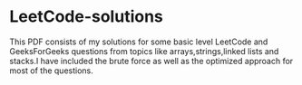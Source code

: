 # LeetCode-solutions
This PDF consists of my solutions for some basic level LeetCode and GeeksForGeeks questions from topics like arrays,strings,linked lists and stacks.I have included the brute force as well as the optimized approach for most of the questions.
